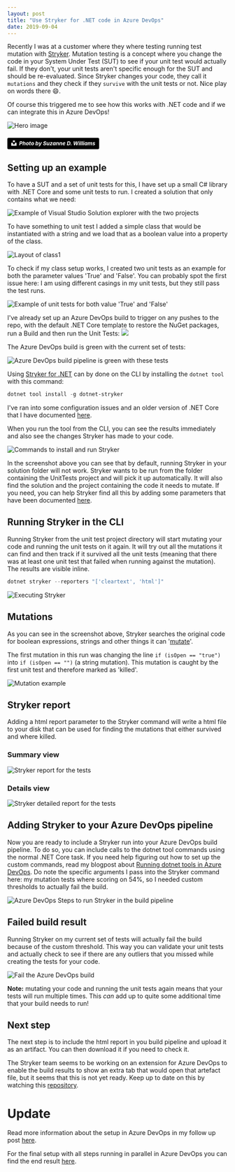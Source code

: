 ```yaml
---
layout: post
title: "Use Stryker for .NET code in Azure DevOps"
date: 2019-09-04
---
```


Recently I was at a customer where they where testing running test mutation with  [Stryker](https://stryker-mutator.io/stryker-net/). Mutation testing is a concept where you change the code in your System Under Test (SUT) to see if your unit test would actually fail. If they don't, your unit tests aren't specific enough for the SUT and should be re-evaluated. Since Stryker changes your code, they call it `mutations` and they check if they `survive` with the unit tests or not. Nice play on words there 😄.

Of course this triggered me to see how this works with .NET code and if we can integrate this in Azure DevOps!

![Hero image](/images/2019/20190829/suzanne-d-williams-VMKBFR6r_jg-unsplash.jpg)
##### <a style="background-color:black;color:white;text-decoration:none;padding:4px 6px;font-family:-apple-system, BlinkMacSystemFont, &quot;San Francisco&quot;, &quot;Helvetica Neue&quot;, Helvetica, Ubuntu, Roboto, Noto, &quot;Segoe UI&quot;, Arial, sans-serif;font-size:12px;font-weight:bold;line-height:1.2;display:inline-block;border-radius:3px" href="https://unsplash.com/@scw1217?utm_medium=referral&amp;utm_campaign=photographer-credit&amp;utm_content=creditBadge" target="_blank" rel="noopener noreferrer" title="Photo by Suzanne D. Williams"><span style="display:inline-block;padding:2px 3px"><svg xmlns="http://www.w3.org/2000/svg" style="height:12px;width:auto;position:relative;vertical-align:middle;top:-2px;fill:white" viewBox="0 0 32 32"><title>unsplash-logo</title><path d="M10 9V0h12v9H10zm12 5h10v18H0V14h10v9h12v-9z"></path></svg></span><span style="display:inline-block;padding:2px 3px">Photo by Suzanne D. Williams</span></a>

## Setting up an example
To have a SUT and a set of unit tests for this, I have set up a small C# library with .NET Core and some unit tests to run. I created a solution that only contains what we need:

![Example of Visual Studio Solution explorer with the two projects](/images/2019/20190829/2019-08-29_SolutionExplorer.png)

To have something to unit test I added a simple class that would be instantiated with a string and we load that as a boolean value into a property of the class.

![Layout of class1](/images/2019/20190829/2019-08-29_StrykerDemo.Class1.png)

To check if my class setup works, I created two unit tests as an example for both the parameter values 'True' and 'False'. You can probably spot the first issue here: I am using different casings in my unit tests, but they still pass the test runs.

![Example of unit tests for both value 'True' and 'False'](/images/2019/20190829/2019-08-29_StrykerDemo.UnitTests.png)

I've already set up an Azure DevOps build to trigger on any pushes to the repo, with the default .NET Core template to restore the NuGet packages, run a Build and then run the Unit Tests:
![](/images/2019/20190829/2019-09-04_StrykerAzureDevOps.png)

The Azure DevOps build is green with the current set of tests:

![Azure DevOps build pipeline is green with these tests](/images/2019/20190829/2019-08-29AzureDevOpsBuild.png)

Using [Stryker for .NET](https://stryker-mutator.io/stryker-net/quickstart) can by done on the CLI by installing the `dotnet tool` with this command:
``` powershell
dotnet tool install -g dotnet-stryker
```
I've ran into some configuration issues and an older version of .NET Core that I have documented [here](/blog/2019/09/03/fixing-error-.NET-core-dotnet-new-tool-manifest).

When you run the tool from the CLI, you can see the results immediately and also see the changes Stryker has made to your code.

![Commands to install and run Stryker](/images/2019/20190829/2019-08-29WindowsTerminalInstallStryker.png)

In the screenshot above you can see that by default, running Stryker in your solution folder will not work. Stryker wants to be run from the folder containing the UnitTests project and will pick it up automatically. It will also find the solution and the project containing the code it needs to mutate. If you need, you can help Stryker find all this by adding some parameters that have been documented [here](https://stryker-mutator.io/docs/stryker-net/mutations#unary-operators-unary).

## Running Stryker in the CLI
Running Stryker from the unit test project directory will start mutating your code and running the unit tests on it again. It will try out all the mutations it can find and then track if it survived all the unit tests (meaning that there was at least one unit test that failed when running against the mutation). The results are visible inline.

``` powershell
dotnet stryker --reporters "['cleartext', 'html']"
```

![Executing Stryker](/images/2019/20190829/2019-08-29_TerminalStrykerRun.png)

## Mutations
As you can see in the screenshot above, Stryker searches the original code for boolean expressions, strings and other things it can '[mutate](https://stryker-mutator.io/docs/stryker-net/mutations)'.

The first mutation in this run was changing the line `if (isOpen == "true")` into `if (isOpen == "")` (a string mutation). This mutation is caught by the first unit test and therefore marked as 'killed'.

![Mutation example](/images/2019/20190829/2019-09-04StrykerMutation.png)

## Stryker report
Adding a html report parameter to the Stryker command will write a html file to your disk that can be used for finding the mutations that either survived and where killed.

### Summary view
![Stryker report for the tests](/images/2019/20190829/2019-08-29StrykerReport.png)

### Details view
![Stryker detailed report for the tests](/images/2019/20190829/2019-08-29StrykerReportDetails.png)

## Adding Stryker to your Azure DevOps pipeline
Now you are ready to include a Stryker run into your Azure DevOps build pipeline. To do so, you can include calls to the dotnet tool commands using the normal .NET Core task. If you need help figuring out how to set up the custom commands, read my blogpost about [Running dotnet tools in Azure DevOps](/blog/2019/09/03/Running-dotnet-tools-in-azure-devops).
Do note the specific arguments I pass into the Stryker command here: my mutation tests where scoring on 54%, so I needed custom thresholds to actually fail the build.

![Azure DevOps Steps to run Stryker in the build pipeline](/images/2019/20190829/2019-09-04_StrykerAzureDevOpsConfig.png)

## Failed build result
Running Stryker on my current set of tests will actually fail the build because of the custom threshold. This way you can validate your unit tests and actually check to see if there are any outliers that you missed while creating the tests for your code.

![Fail the Azure DevOps build](/images/2019/20190829/2019-09-04_AzureDevOpsFailedBuild.png)

**Note:** mutating your code and running the unit tests again means that your tests will run multiple times. This *can* add up to quite some additional time that your build needs to run!

## Next step
The next step is to include the html report in you build pipeline and upload it as an artifact. You can then download it if you need to check it.

The Stryker team seems to be working on an extension for Azure DevOps to enable the build results to show an extra tab that would open that artefact file, but it seems that this is not yet ready. Keep up to date on this by watching this [repository](https://github.com/stryker-mutator/azure-devops-mutationreport-publisher).

# Update
Read more information about the setup in Azure DevOps in my follow up post [here](/blog/2019/08/29/Use-Stryker-Azure-DevOps).

For the final setup with all steps running in parallel in Azure DevOps you can find the end result [here](/blog/2019/10/11/Parallelizing-a-long-Stryker-Run-in-Azure-DevOps).